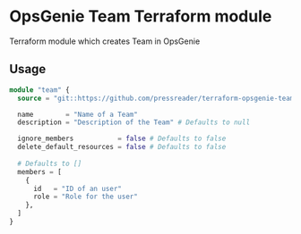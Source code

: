 # OpsGenie Team Terraform module

Terraform module which creates Team in OpsGenie

## Usage

```terraform
module "team" {
  source = "git::https://github.com/pressreader/terraform-opsgenie-team.git?ref=v1.0.0"

  name        = "Name of a Team"
  description = "Description of the Team" # Defaults to null

  ignore_members           = false # Defaults to false
  delete_default_resources = false # Defaults to false
  
  # Defaults to []
  members = [
    {
      id   = "ID of an user"
      role = "Role for the user"
    },
  ]
}
```